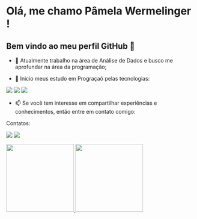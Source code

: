 # Olá, me chamo Pâmela Wermelinger ! 
## Bem vindo ao meu perfil GitHub 👋

- 🔭 Atualmente trabalho na área de Análise de Dados e busco me aprofundar
na área da programação;

- 🌱 Inicio meus estudo em Prograçaõ pelas tecnologias:

<div>
  <img src="https://img.shields.io/badge/HTML-239120?style=for-the-badge&logo=html5&logoColor=white">
  <img src="https://img.shields.io/badge/CSS-239120?&style=for-the-badge&logo=css3&logoColor=white">
  <img src="https://img.shields.io/badge/JavaScript-F7DF1E?style=for-the-badge&logo=javascript&logoColor=black">
</div>


- 📫 Se você tem interesse em compartilhar experiências e conhecimentos, então entre em contato comigo:

Contatos:

<a href = "mailto:pamelaazw9@gmail.com"><img loading="lazy" src="https://img.shields.io/badge/Gmail-D14836?style=for-the-badge&logo=gmail&logoColor=white" target="_blank"></a>
<a href="https://www.linkedin.com/in/pamelawermelinger" target="_blank"><img loading="lazy" src="https://img.shields.io/badge/-LinkedIn-%230077B5?style=for-the-badge&logo=linkedin&logoColor=white" target="_blank"></a>   
</div>


<div>
<a href="https://github.com/Pamelaazw9">
<img loading="lazy" height="180em" src="https://github-readme-stats.vercel.app/api/top-langs/?username=Pamelaazw9&layout=compact&langs_count=7&theme=dracula"/>
<img loading="lazy" height="180em" src="https://github-readme-stats.vercel.app/api?username=Pamelaazw9&show_icons=true&theme=dracula&include_all_commits=true&count_private=true"/>
</div>
